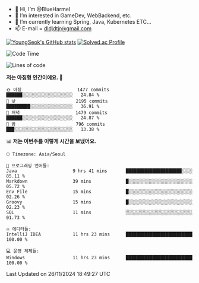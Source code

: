 - 👋 Hi, I’m @BlueHarmel
- 👀 I’m interested in GameDev, WebBackend, etc.
- 🌱 I’m currently learning Spring, Java, Kubernetes ETC...
- 📫 E-mail = dldjdtjr@gmail.com

[![YoungSeok's GitHub stats](https://github-readme-stats.vercel.app/api?username=BlueHarmel&show_icons=true&theme=transparent)](https://github.com/anuraghazra/github-readme-stats)
[![Solved.ac Profile](http://mazassumnida.wtf/api/v2/generate_badge?boj=dldjdtjr)](https://solved.ac/dldjdtjr/)

<!--START_SECTION:waka-->
![Code Time](http://img.shields.io/badge/Code%20Time-795%20hrs%2040%20mins-blue)

![Lines of code](https://img.shields.io/badge/%EC%A0%80%EB%8A%94%20%EC%97%AC%ED%83%9C%EA%B9%8C%EC%A7%80%20-46.7%20million%20%EC%A4%84%EC%9D%98%20%EC%BD%94%EB%93%9C%EB%A5%BC%20%EC%9E%91%EC%84%B1%ED%96%88%EC%96%B4%EC%9A%94.-blue)

**저는 아침형 인간이에요. 🐤** 

```text
🌞 아침                     1477 commits        ██████░░░░░░░░░░░░░░░░░░░   24.84 % 
🌆 낮　                     2195 commits        █████████░░░░░░░░░░░░░░░░   36.91 % 
🌃 저녁                     1479 commits        ██████░░░░░░░░░░░░░░░░░░░   24.87 % 
🌙 밤　                     796 commits         ███░░░░░░░░░░░░░░░░░░░░░░   13.38 % 
```


📊 **저는 이번주를 이렇게 시간을 보냈어요.** 

```text
🕑︎ Timezone: Asia/Seoul

💬 프로그래밍 언어들: 
Java                     9 hrs 41 mins       █████████████████████░░░░   85.11 % 
Markdown                 39 mins             █░░░░░░░░░░░░░░░░░░░░░░░░   05.72 % 
Env File                 15 mins             █░░░░░░░░░░░░░░░░░░░░░░░░   02.26 % 
Groovy                   15 mins             █░░░░░░░░░░░░░░░░░░░░░░░░   02.23 % 
SQL                      11 mins             ░░░░░░░░░░░░░░░░░░░░░░░░░   01.73 % 

🔥 에디터들: 
IntelliJ IDEA            11 hrs 23 mins      █████████████████████████   100.00 % 

💻 운영 체제들: 
Windows                  11 hrs 23 mins      █████████████████████████   100.00 % 
```


 Last Updated on 26/11/2024 18:49:27 UTC
<!--END_SECTION:waka-->
<!---
BlueHarmel/BlueHarmel is a ✨ special ✨ repository because its `README.md` (this file) appears on your GitHub profile.
You can click the Preview link to take a look at your changes.
--->

